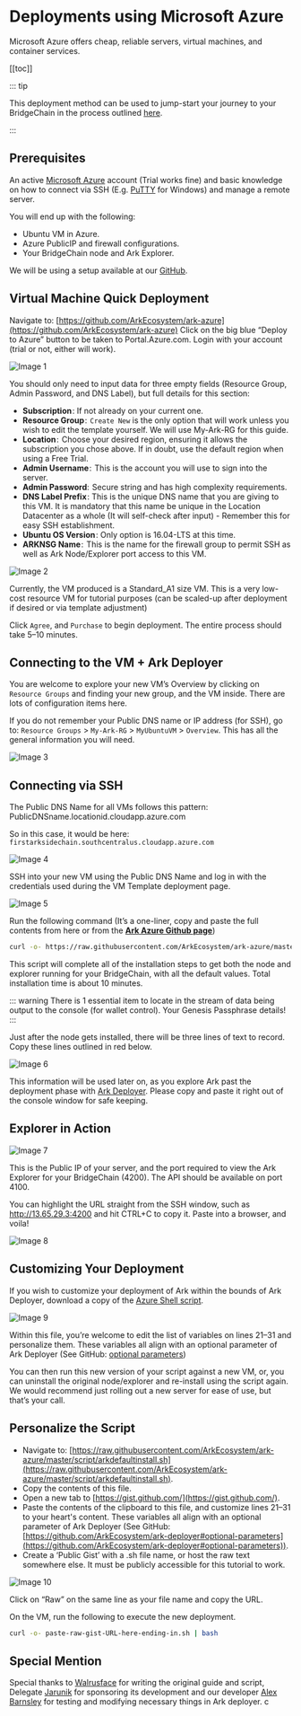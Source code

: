 # Deployments using Microsoft Azure

Microsoft Azure offers cheap, reliable servers, virtual machines, and container services.

[[toc]]

::: tip

This deployment method can be used to jump-start your journey to your BridgeChain in the process outlined [here](https://docs.ark.io/deployer/deployer.html).

:::

## Prerequisites

An active [Microsoft Azure](https://azure.microsoft.com/en-us/) account (Trial works fine) and basic knowledge on how to connect via SSH (E.g. [PuTTY](https://www.putty.org/) for Windows) and manage a remote server.

You will end up with the following:

- Ubuntu VM in Azure.
- Azure PublicIP and firewall configurations.
- Your BridgeChain node and Ark Explorer.

We will be using a setup available at our [GitHub](https://github.com/ArkEcosystem/ark-azure).

## Virtual Machine Quick Deployment

Navigate to: [https://github.com/ArkEcosystem/ark-azure](https://github.com/ArkEcosystem/ark-azure)
Click on the big blue “Deploy to Azure” button to be taken to Portal.Azure.com. Login with your account (trial or not, either will work).

![Image 1](./assets/setup-with-azure/1.jpeg)

You should only need to input data for three empty fields (Resource Group, Admin Password, and DNS Label), but full details for this section:

- **Subscription** : If not already on your current one.
- **Resource Group** :  `Create New` is the only option that will work unless you wish to edit the template yourself. We will use My-Ark-RG for this guide.
- **Location** :  Choose your desired region, ensuring it allows the subscription you chose above. If in doubt, use the default region when using a Free Trial.
- **Admin Username** :  This is the account you will use to sign into the server.
- **Admin Password**:  Secure string and has high complexity requirements.
- **DNS Label Prefix** : This is the unique DNS name that you are giving to this VM. It is mandatory that this name be unique in the Location Datacenter as a whole (It will self-check after input) - Remember this for easy SSH establishment.
- **Ubuntu OS Version** : Only option is 16.04-LTS at this time.
- **ARKNSG Name** :  This is the name for the firewall group to permit SSH as well as Ark Node/Explorer port access to this VM.

![Image 2](./assets/setup-with-azure/2.png)

Currently, the VM produced is a Standard_A1 size VM. This is a very low-cost resource VM for tutorial purposes (can be scaled-up after deployment if desired or via template adjustment)

Click `Agree`, and `Purchase` to begin deployment. The entire process should take 5–10 minutes.

## Connecting to the VM + Ark Deployer

You are welcome to explore your new VM’s Overview by clicking on `Resource Groups` and finding your new group, and the VM inside. There are lots of configuration items here.

If you do not remember your Public DNS name or IP address (for SSH), go to: `Resource Groups` > `My-Ark-RG` > `MyUbuntuVM` > `Overview`. This has all the general information you will need.

![Image 3](./assets/setup-with-azure/3.jpeg)

## Connecting via SSH

The Public DNS Name for all VMs follows this pattern:
PublicDNSname.locationid.cloudapp.azure.com

So in this case, it would be here: `firstarksidechain.southcentralus.cloudapp.azure.com`

![Image 4](./assets/setup-with-azure/4.png)

SSH into your new VM using the Public DNS Name and log in with the credentials used during the VM Template deployment page.

![Image 5](./assets/setup-with-azure/5.png)

Run the following command (It’s a one-liner, copy and paste the full contents from here or from the **[Ark Azure Github page](https://github.com/ArkEcosystem/ark-azure)**)

```bash
curl -o- https://raw.githubusercontent.com/ArkEcosystem/ark-azure/master/script/arkdefaultinstall.sh | bash
```

This script will complete all of the installation steps to get both the node and explorer running for your BridgeChain, with all the default values. Total installation time is about 10 minutes.

::: warning
There is 1 essential item to locate in the stream of data being output to the console (for wallet control). Your Genesis Passphrase details!
:::

Just after the node gets installed, there will be three lines of text to record. Copy these lines outlined in red below.

![Image 6](./assets/setup-with-azure/6.jpeg)

This information will be used later on, as you explore Ark past the deployment phase with [Ark Deployer](https://github.com/ArkEcosystem/ark-deployer). Please copy and paste it right out of the console window for safe keeping.

## Explorer in Action

![Image 7](./assets/setup-with-azure/7.png)

This is the Public IP of your server, and the port required to view the Ark Explorer for your BridgeChain (4200). The API should be available on port 4100.

You can highlight the URL straight from the SSH window, such as http://13.65.29.3:4200 and hit CTRL+C to copy it. Paste into a browser, and voila!

![Image 8](./assets/setup-with-azure/8.png)

## Customizing Your Deployment

If you wish to customize your deployment of Ark within the bounds of Ark Deployer, download a copy of the [Azure Shell script](https://raw.githubusercontent.com/ArkEcosystem/ark-azure/master/script/arkdefaultinstall.sh).

![Image 9](./assets/setup-with-azure/9.png)

Within this file, you’re welcome to edit the list of variables on lines 21–31 and personalize them. These variables all align with an optional parameter of Ark Deployer (See GitHub: [optional parameters](https://github.com/ArkEcosystem/ark-deployer#optional-parameters))

You can then run this new version of your script against a new VM, or, you can uninstall the original node/explorer and re-install using the script again. We would recommend just rolling out a new server for ease of use, but that’s your call.

## Personalize the Script

- Navigate to: [https://raw.githubusercontent.com/ArkEcosystem/ark-azure/master/script/arkdefaultinstall.sh](https://raw.githubusercontent.com/ArkEcosystem/ark-azure/master/script/arkdefaultinstall.sh).
- Copy the contents of this file.
- Open a new tab to [https://gist.github.com/](https://gist.github.com/).
- Paste the contents of the clipboard to this file, and customize lines 21–31 to your heart's content. These variables all align with an optional parameter of Ark Deployer (See GitHub: [https://github.com/ArkEcosystem/ark-deployer#optional-parameters](https://github.com/ArkEcosystem/ark-deployer#optional-parameters)).
- Create a ‘Public Gist’ with a .sh file name, or host the raw text somewhere else. It must be publicly accessible for this tutorial to work.

![Image 10](./assets/setup-with-azure/10.jpeg)

Click on “Raw” on the same line as your file name and copy the URL.

On the VM, run the following to execute the new deployment.

```bash
curl -o- paste-raw-gist-URL-here-ending-in.sh | bash
```

## Special Mention

Special thanks to [Walrusface](https://medium.com/@walrusface) for writing the original guide and script, Delegate [Jarunik](https://medium.com/@jarunik) for sponsoring its development and our developer [Alex Barnsley](https://medium.com/@alexbarnsley) for testing and modifying necessary things in Ark deployer.
c
